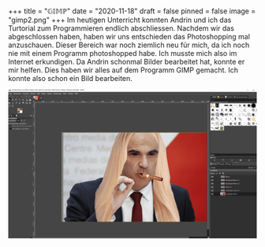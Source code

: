+++
title = "𝔾𝕀𝕄ℙ"
date = "2020-11-18"
draft = false
pinned = false
image = "gimp2.png"
+++
Im heutigen Unterricht konnten Andrin und ich das Turtorial zum Programmieren endlich abschliessen. Nachdem wir das abgeschlossen haben, haben wir uns entschieden das Photoshopping mal anzuschauen. Dieser Bereich war noch ziemlich neu für mich, da ich noch nie mit einem Programm photoshopped habe. Ich musste mich also im Internet erkundigen. Da Andrin schonmal Bilder bearbeitet hat, konnte er mir helfen. Dies haben wir alles auf dem Programm GIMP gemacht. Ich konnte also schon ein Bild bearbeiten. 

![Hier ist das Bild, welches ich bearbeitet habe. Nächste Woche werden Andrin und ich definitiv schon unseren ersten Text aufschreiben.](bersett.png)
